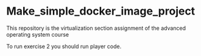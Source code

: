 # Make_simple_docker_image_project

This repository is the virtualization section assignment of the advanced operating system course

To run exercise 2 you should run player code.
